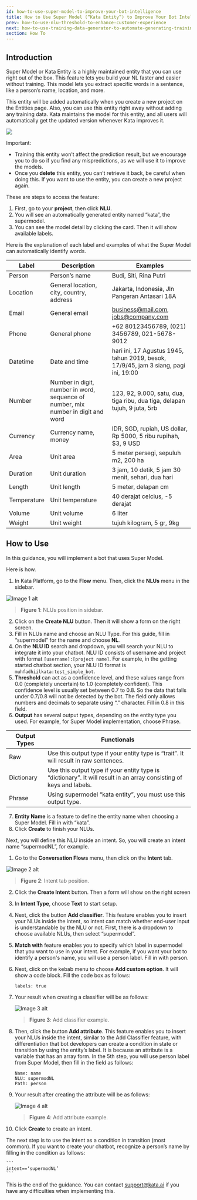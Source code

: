 ```yaml
---
id: how-to-use-super-model-to-improve-your-bot-intelligence
title: How to Use Super Model (“Kata Entity”) to Improve Your Bot Intelligence
prev: how-to-use-nlu-threshold-to-enhance-customer-experience
next: how-to-use-training-data-generator-to-automate-generating-training-data
section: How To
---
```


## Introduction

Super Model or Kata Entity is a highly maintained entity that you can use right out of the box. This feature lets you build your NL faster and easier without training. This model lets you extract specific words in a sentence, like a person’s name, location, and more.

This entity will be added automatically when you create a new project on the Entities page. Also, you can use this entity right away without adding any training data. Kata maintains the model for this entity, and all users will automatically get the updated version whenever Kata improves it.

<div className="info">
    <img className="borderless" src="/assets/images/icon-info.svg" />
    <div>
        <p>Important:
            <ul>
                <li>Training this entity won’t affect the prediction result, but we encourage you to do so if you find any
                mispredictions, as we will use it to improve the models.</li>
                <li>Once you <b>delete</b> this entity, you can’t retrieve it back, be careful when doing this.
                If you want to use the entity, you can create a new project again.</li>
            </ul>
        </p>
    </div>
</div>

These are steps to access the feature:

1. First, go to your **project**, then click **NLU**.
2. You will see an automatically generated entity named “kata”, the supermodel.
3. You can see the model detail by clicking the card. Then it will show available labels.

Here is the explanation of each label and examples of what the Super Model can automatically identify words.

| Label       | Description                                                                       | Examples                                                                            |
| ----------- | --------------------------------------------------------------------------------- | ----------------------------------------------------------------------------------- |
| Person      | Person’s name                                                                     | Budi, Siti, Rina Putri                                                              |
| Location    | General location, city, country, address                                          | Jakarta, Indonesia, Jln Pangeran Antasari 18A                                       |
| Email       | General email                                                                     | business@mail.com, jobs@company.com                                                 |
| Phone       | General phone                                                                     | +62 80123456789, (021) 3456789, 021-5678-9012                                       |
| Datetime    | Date and time                                                                     | hari ini, 17 Agustus 1945, tahun 2019, besok, 17/9/45, jam 3 siang, pagi ini, 19:00 |
| Number      | Number in digit, number in word, sequence of number, mix number in digit and word | 123, 92, 9.000, satu, dua, tiga ribu, dua tiga, delapan tujuh, 9 juta, 5rb          |
| Currency    | Currency name, money                                                              | IDR, SGD, rupiah, US dollar, Rp 5000, 5 ribu rupihah, $3, 9 USD                     |
| Area        | Unit area                                                                         | 5 meter persegi, sepuluh m2, 200 ha                                                 |
| Duration    | Unit duration                                                                     | 3 jam, 10 detik, 5 jam 30 menit, sehari, dua hari                                   |
| Length      | Unit length                                                                       | 5 meter, delapan cm                                                                 |
| Temperature | Unit temperature                                                                  | 40 derajat celcius, -5 derajat                                                      |
| Volume      | Unit volume                                                                       | 6 liter                                                                             |
| Weight      | Unit weight                                                                       | tujuh kilogram, 5 gr, 9kg                                                           |

## How to Use

In this guidance, you will implement a bot that uses Super Model.

Here is how.

1. In Kata Platform, go to the **Flow** menu. Then, click the **NLUs** menu in the sidebar.

![Image 1 alt](/assets/images/products/kata-platform/how-to/how-to-use-super-model-to-improve-your-bot-intelligence/image1.webp)

> **Figure 1**: NLUs position in sidebar.

2. Click on the **Create NLU** button. Then it will show a form on the right screen.
3. Fill in NLUs name and choose an NLU Type. For this guide, fill in “supermodel” for the name and choose **NL**.
4. On the **NLU ID** search and dropdown, you will search your NLU to integrate it into your chatbot. NLU ID consists of username and project with format `[username]:[project name]`. For example, in the getting started chatbot section, your NLU ID format is `muhfadhiilkata:test_simple_bot`.
5. **Threshold** can act as a confidence level, and these values range from 0.0 (completely uncertain) to 1.0 (completely confident). This confidence level is usually set between 0.7 to 0.8. So the data that falls under 0.7/0.8 will not be detected by the bot. The field only allows numbers and decimals to separate using “.” character. Fill in 0.8 in this field.
6. **Output** has several output types, depending on the entity type you used. For example, for Super Model implementation, choose Phrase.

| Output Types | Functionals                                                                                                         |
| ------------ | ------------------------------------------------------------------------------------------------------------------- |
| Raw          | Use this output type if your entity type is “trait”. It will result in raw sentences.                               |
| Dictionary   | Use this output type if your entity type is “dictionary”. It will result in an array consisting of keys and labels. |
| Phrase       | Using supermodel “kata entity”, you must use this output type.                                                      |

7. **Entity Name** is a feature to define the entity name when choosing a Super Model. Fill in with “kata”.
8. Click **Create** to finish your NLUs.

Next, you will define this NLU inside an intent. So, you will create an intent name “supermodNL”, for example.

1. Go to the **Conversation Flows** menu, then click on the **Intent** tab.

![Image 2 alt](/assets/images/products/kata-platform/how-to/how-to-use-super-model-to-improve-your-bot-intelligence/image2.webp)

> **Figure 2**: Intent tab position.

2. Click the **Create Intent** button. Then a form will show on the right screen
3. In **Intent Type**, choose **Text** to start setup.
4. Next, click the button **Add classifier**. This feature enables you to insert your NLUs inside the intent, so intent can match whether end-user input is understandable by the NLU or not. First, there is a dropdown to choose available NLUs, then select “supermodel”.
5. **Match with** feature enables you to specify which label in supermodel that you want to use in your intent. For example, if you want your bot to identify a person's name, you will use a person label. Fill in with person.
6. Next, click on the kebab menu to choose **Add custom option**. It will show a code block. Fill the code box as follows:

    ```
    labels: true
    ```

7. Your result when creating a classifier will be as follows:

    ![Image 3 alt](/assets/images/products/kata-platform/how-to/how-to-use-super-model-to-improve-your-bot-intelligence/image3.webp)

    > **Figure 3**: Add classifier example.

8. Then, click the button **Add attribute**. This feature enables you to insert your NLUs inside the intent, similar to the Add Classifier feature, with differentiation that bot developers can create a condition in state or transition by using the entity’s label. It is because an attribute is a variable that has an array form. In the 5th step, you will use person label from Super Model, then fill in the field as follows:

    ```
    Name: name
    NLU: supermodNL
    Path: person
    ```

9. Your result after creating the attribute will be as follows:

    ![Image 4 alt](/assets/images/products/kata-platform/how-to/how-to-use-super-model-to-improve-your-bot-intelligence/image3.webp)

    > **Figure 4**: Add attribute example.

10. Click **Create** to create an intent.

The next step is to use the intent as a condition in transition (most common). If you want to create your chatbot, recognize a person’s name by filling in the condition as follows:

    ```
    intent==‘supermodNL’
    ```

This is the end of the guidance. You can contact <a href="mailto:support@kata.ai">support@kata.ai</a> if you have any difficulties when implementing this.

